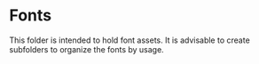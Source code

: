 # Fonts

This folder is intended to hold font assets. It is advisable to create subfolders to organize the fonts by usage. 